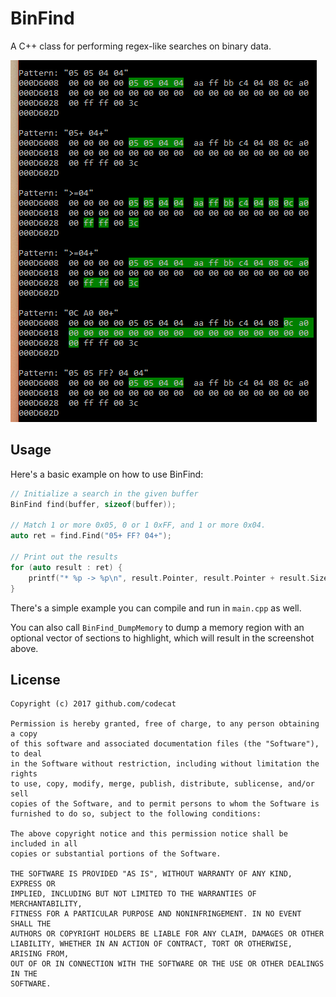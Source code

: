 # BinFind

A C++ class for performing regex-like searches on binary data.

![](Screenshot.png)

## Usage

Here's a basic example on how to use BinFind:

```c++
// Initialize a search in the given buffer
BinFind find(buffer, sizeof(buffer));

// Match 1 or more 0x05, 0 or 1 0xFF, and 1 or more 0x04.
auto ret = find.Find("05+ FF? 04+");

// Print out the results
for (auto result : ret) {
	printf("* %p -> %p\n", result.Pointer, result.Pointer + result.Size);
}
```

There's a simple example you can compile and run in `main.cpp` as well.

You can also call `BinFind_DumpMemory` to dump a memory region with an optional vector of sections to highlight, which will result in the screenshot above.

## License

	Copyright (c) 2017 github.com/codecat

	Permission is hereby granted, free of charge, to any person obtaining a copy
	of this software and associated documentation files (the "Software"), to deal
	in the Software without restriction, including without limitation the rights
	to use, copy, modify, merge, publish, distribute, sublicense, and/or sell
	copies of the Software, and to permit persons to whom the Software is
	furnished to do so, subject to the following conditions:

	The above copyright notice and this permission notice shall be included in all
	copies or substantial portions of the Software.

	THE SOFTWARE IS PROVIDED "AS IS", WITHOUT WARRANTY OF ANY KIND, EXPRESS OR
	IMPLIED, INCLUDING BUT NOT LIMITED TO THE WARRANTIES OF MERCHANTABILITY,
	FITNESS FOR A PARTICULAR PURPOSE AND NONINFRINGEMENT. IN NO EVENT SHALL THE
	AUTHORS OR COPYRIGHT HOLDERS BE LIABLE FOR ANY CLAIM, DAMAGES OR OTHER
	LIABILITY, WHETHER IN AN ACTION OF CONTRACT, TORT OR OTHERWISE, ARISING FROM,
	OUT OF OR IN CONNECTION WITH THE SOFTWARE OR THE USE OR OTHER DEALINGS IN THE
	SOFTWARE.
